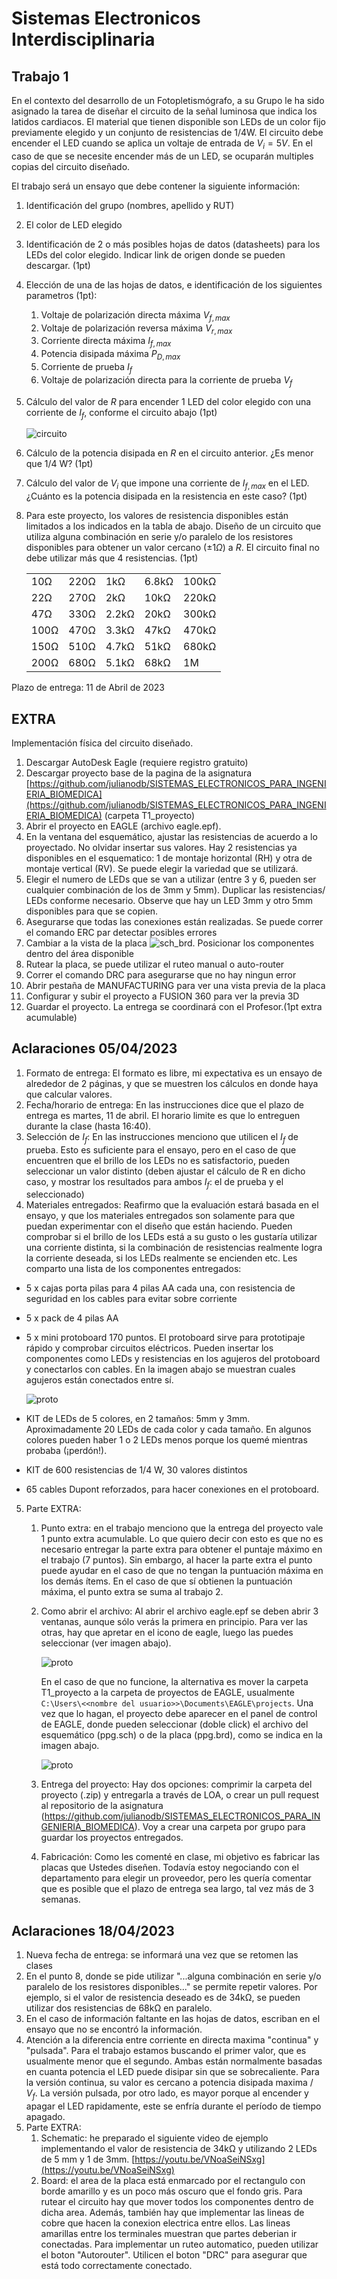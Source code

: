 # Sistemas Electronicos Interdisciplinaria

## Trabajo 1

En el contexto del desarrollo de un Fotopletismógrafo, a su Grupo le ha sido asignado la tarea de diseñar el circuito de la señal luminosa que indica los latidos cardiacos. El material que tienen disponible son LEDs de un color fijo previamente elegido y un conjunto de resistencias de 1/4W. El circuito debe encender el LED cuando se aplica un voltaje de entrada de $V_i=5V$. En el caso de que se necesite encender más de un LED, se ocuparán multiples copias del circuito diseñado.

El trabajo será un ensayo que debe contener la siguiente información:

1. Identificación del grupo (nombres, apellido y RUT)
1. El color de LED elegido
1. Identificación de 2 o más posibles hojas de datos (datasheets) para los LEDs del color elegido. Indicar link de origen donde se pueden descargar. (1pt)
1. Elección de una de las hojas de datos, e identificación de los siguientes parametros (1pt):
    1. Voltaje de polarización directa máxima $V_{f,max}$
    1. Voltaje de polarización reversa máxima $V_{r,max}$
    1. Corriente directa máxima $I_{f,max}$
    1. Potencia disipada máxima $P_{D,max}$
    1. Corriente de prueba $I_f$
    1. Voltaje de polarización directa para la corriente de prueba $V_f$
1. Cálculo del valor de $R$ para encender 1 LED del color elegido con una corriente de $I_f$, conforme el circuito abajo (1pt)

    ![circuito](../img/T1_circuito.png "circuito")
1. Cálculo de la potencia disipada en $R$ en el circuito anterior. ¿Es menor que 1/4 W? (1pt)
1. Cálculo del valor de $V_i$ que impone una corriente de $I_{f,max}$ en el LED. ¿Cuánto es la potencia disipada en la resistencia en este caso? (1pt)
1. Para este proyecto, los valores de resistencia disponibles están limitados a los indicados en la tabla de abajo. Diseño de un circuito que utiliza alguna combinación en serie y/o paralelo de los resistores disponibles para obtener un valor cercano ($\pm 1Ω$) a $R$. El circuito final no debe utilizar más que 4 resistencias. (1pt)

    |   |  |        |       |  |
    |------|------|-----------|------------|-------|
    | 10Ω  | 220Ω | 1kΩ       | 6.8kΩ      | 100kΩ |
    | 22Ω  | 270Ω | 2kΩ       | 10kΩ       | 220kΩ |
    | 47Ω  | 330Ω | 2.2kΩ     | 20kΩ       | 300kΩ |
    | 100Ω | 470Ω | 3.3kΩ     | 47kΩ       | 470kΩ |
    | 150Ω | 510Ω | 4.7kΩ     | 51kΩ       | 680kΩ |
    | 200Ω | 680Ω | 5.1kΩ     | 68kΩ       | 1M    |

Plazo de entrega: 11 de Abril de 2023

## EXTRA

Implementación física del circuito diseñado.

1. Descargar AutoDesk Eagle (requiere registro gratuito)
1. Descargar proyecto base de la pagina de la asignatura [https://github.com/julianodb/SISTEMAS_ELECTRONICOS_PARA_INGENIERIA_BIOMEDICA](https://github.com/julianodb/SISTEMAS_ELECTRONICOS_PARA_INGENIERIA_BIOMEDICA) (carpeta T1_proyecto)
1. Abrir el proyecto en EAGLE (archivo eagle.epf).
1. En la ventana del esquemático, ajustar las resistencias de acuerdo a lo proyectado. No olvidar insertar sus valores. Hay 2 resistencias ya disponibles en el esquematico: 1 de montaje horizontal (RH) y otra de montaje vertical (RV). Se puede elegir la variedad que se utilizará.
1. Elegir el numero de LEDs que se van a utilizar (entre 3 y 6, pueden ser cualquier combinación de los de 3mm y 5mm). Duplicar las resistencias/ LEDs conforme necesario. Observe que hay un LED 3mm y otro 5mm disponibles para que se copien.
1. Asegurarse que todas las conexiones están realizadas. Se puede correr el comando ERC par detectar posibles errores
2. Cambiar a la vista de la placa ![sch_brd](../img/T1_sch_brd.png "sch_brd"). Posicionar los componentes dentro del área disponible
3. Rutear la placa, se puede utilizar el ruteo manual o auto-router
4. Correr el comando DRC para asegurarse que no hay ningun error
1. Abrir pestaña de MANUFACTURING para ver una vista previa de la placa
1. Configurar y subir el proyecto a FUSION 360 para ver la previa 3D
1. Guardar el proyecto. La entrega se coordinará con el Profesor.(1pt extra acumulable)

## Aclaraciones 05/04/2023

1. Formato de entrega: El formato es libre, mi expectativa es un ensayo de alrededor de 2 páginas, y que se muestren los cálculos en donde haya que calcular valores.
2. Fecha/horario de entrega: En las instrucciones dice que el plazo de entrega es martes, 11 de abril. El horario limite es que lo entreguen durante la clase (hasta 16:40).
3. Selección de $I_f$: En las instrucciones menciono que utilicen el $I_f$ de prueba. Esto es suficiente para el ensayo, pero en el caso de que encuentren que el brillo de los LEDs no es satisfactorio, pueden seleccionar un valor distinto (deben ajustar el cálculo de R en dicho caso, y mostrar los resultados para ambos $I_f$: el de prueba y el seleccionado)
4. Materiales entregados: Reafirmo que la evaluación estará basada en el ensayo, y que los materiales entregados son solamente para que puedan experimentar con el diseño que están haciendo. Pueden comprobar si el brillo de los LEDs está a su gusto o les gustaría utilizar una corriente distinta, si la combinación de resistencias realmente logra la corriente deseada, si los LEDs realmente se encienden etc.
Les comparto una lista de los componentes entregados:
- 5 x cajas porta pilas para 4 pilas AA cada una, con resistencia de seguridad en los cables para evitar sobre corriente
- 5 x pack de 4 pilas AA
- 5 x mini protoboard 170 puntos. El protoboard sirve para prototipaje rápido y comprobar circuitos eléctricos. Pueden insertar los componentes como LEDs y resistencias en los agujeros del protoboard y conectarlos con cables. En la imagen abajo se muestran cuales agujeros están conectados entre sí.

    ![proto](../img/03_protoboard.png)
- KIT de LEDs de 5 colores, en 2 tamaños: 5mm y 3mm. Aproximadamente 20 LEDs de cada color y cada tamaño. En algunos colores pueden haber 1 o 2 LEDs menos porque los quemé mientras probaba (¡perdón!).
- KIT de 600 resistencias de 1/4 W, 30 valores distintos
- 65 cables Dupont reforzados, para hacer conexiones en el protoboard.
5. Parte EXTRA:
    1. Punto extra: en el trabajo menciono que la entrega del proyecto vale 1 punto extra acumulable. Lo que quiero decir con esto es que no es necesario entregar la parte extra para obtener el puntaje máximo en el trabajo (7 puntos). Sin embargo, al hacer la parte extra el punto puede ayudar en el caso de que no tengan la puntuación máxima en los demás ítems. En el caso de que sí obtienen la puntuación máxima, el punto extra se suma al trabajo 2.
    1. Como abrir el archivo: Al abrir el archivo eagle.epf se deben abrir 3 ventanas, aunque sólo verás la primera en principio. Para ver las otras, hay que apretar en el icono de eagle, luego las puedes seleccionar (ver imagen abajo).

        ![proto](../img/03_eagle_ventanas.jpeg)

        En el caso de que no funcione, la alternativa es mover la carpeta T1_proyecto a la carpeta de proyectos de EAGLE, usualmente `C:\Users\<<nombre del usuario>>\Documents\EAGLE\projects`. Una vez que lo hagan, el proyecto debe aparecer en el panel de control de EAGLE, donde pueden seleccionar (doble click) el archivo del esquemático (ppg.sch) o de la placa (ppg.brd), como se indica en la imagen abajo.

        ![proto](../img/03_archivos.jpeg)
    1. Entrega del proyecto: Hay dos opciones: comprimir la carpeta del proyecto (.zip) y entregarla a través de LOA, o crear un pull request al repositorio de la asignatura (https://github.com/julianodb/SISTEMAS_ELECTRONICOS_PARA_INGENIERIA_BIOMEDICA). Voy a crear una carpeta por grupo para guardar los proyectos entregados.
    1. Fabricación: Como les comenté en clase, mi objetivo es fabricar las placas que Ustedes diseñen. Todavía estoy negociando con el departamento para elegir un proveedor, pero les quería comentar que es posible que el plazo de entrega sea largo, tal vez más de 3 semanas.

## Aclaraciones 18/04/2023

1. Nueva fecha de entrega: se informará una vez que se retomen las clases
1. En el punto 8, donde se pide utilizar "...alguna combinación en serie y/o paralelo de los resistores disponibles..." se permite repetir valores. Por ejemplo, si el valor de resistencia deseado es de 34kΩ, se pueden utilizar dos resistencias de 68kΩ en paralelo.
1. En el caso de información faltante en las hojas de datos, escriban en el ensayo que no se encontró la información.
1. Atención a la diferencia entre corriente en directa maxima "continua" y "pulsada". Para el trabajo estamos buscando el primer valor, que es usualmente menor que el segundo. Ambas están normalmente basadas en cuanta potencia el LED puede disipar sin que se sobrecaliente. Para la versión continua, su valor es cercano a potencia disipada maxima / $V_f$. La versión pulsada, por otro lado, es mayor porque al encender y apagar el LED rapidamente, este se enfría durante el período de tiempo apagado.
1. Parte EXTRA:
   1. Schematic: he preparado el siguiente video de ejemplo implementando el valor de resistencia de 34kΩ y utilizando 2 LEDs de 5 mm y 1 de 3mm. [https://youtu.be/VNoaSeiNSxg](https://youtu.be/VNoaSeiNSxg)
   1. Board: el area de la placa está enmarcado por el rectangulo con borde amarillo y es un poco más oscuro que el fondo gris. Para rutear el circuito hay que mover todos los componentes dentro de dicha area. Además, también hay que implementar las lineas de cobre que hacen la conexion electrica entre ellos. Las lineas amarillas entre los terminales muestran que partes deberian ir conectadas. Para implementar un ruteo automatico, pueden utilizar el boton "Autorouter". Utilicen el boton "DRC" para asegurar que está todo correctamente conectado.